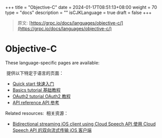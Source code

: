 +++
title = "Objective-C"
date = 2024-01-17T08:51:13+08:00
weight = 70
type = "docs"
description = ""
isCJKLanguage = true
draft = false
+++

> 原文: [https://grpc.io/docs/languages/objective-c/](https://grpc.io/docs/languages/objective-c/)

# Objective-C



These language-specific pages are available:

​	提供以下特定于语言的页面：

- [Quick start 快速入门](https://grpc.io/docs/languages/objective-c/quickstart/)
- [Basics tutorial 基础教程](https://grpc.io/docs/languages/objective-c/basics/)
- [OAuth2 tutorial OAuth2 教程](https://grpc.io/docs/languages/objective-c/oauth2/)
- [API reference API 参考](https://grpc.io/docs/languages/objective-c/api/)

Related resources: 
​	相关资源：

- [Bidirectional streaming iOS client using Cloud Speech API
  使用 Cloud Speech API 的双向流式传输 iOS 客户端](https://github.com/GoogleCloudPlatform/ios-docs-samples/tree/master/speech/Objective-C/Speech-gRPC-Streaming)

